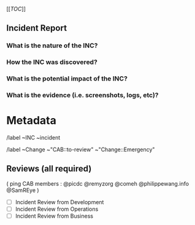 [[_TOC_]]
## Incident Report

<!-- ### Checklist -->
<!-- Before filing an incident report, if there are any doubt, follow the checklist to ensure you are in fact dealing with an incident: !-->
<!--
 - [] 1. the situation impacts the live production environment
 - [] 2. the situation impacts the users access to mainnet chain services or assets
 - [] 3. the situation is severe or it carries a high risk; in that **any** of the following is true:
   -  [] it will/may lead to users being unable to view their assets 
   -  [] it will/may lead to users being unable to access their assets
   -  [] it will/may lead to downtime of the system
   -  [] it will/may lead to downtime to a feature of the system (which is not purely informational)
 - [] 4. the adverse impact is urgent; in that **all** of the following is true:
   - [] is ongoing or is imminent
   - [] no straightforward workaround is possible
   - [] solution cannot wait for the next planned release
-->
<!-- If you can tick boxes 1, 2, 3, and 4--you have uncovered an Incident; otherwise, it may not be, please consult management or you may file it anyway if unsure. !-->

### What is the nature of the INC?
<!-- Which parts of the system where affected ? -->


### How the INC was discovered?


### What is the potential impact of the INC?


### What is the evidence (i.e. screenshots, logs, etc)?


<!-- METADATA for project management, please leave the following lines and edit as needed -->
# Metadata
<!-- Severity : pick one the gitlab panel, right side of the window when viewing the incident after creation -->

/label ~INC ~incident  
<!-- Labels and default review status for gitlab Change management process, comment if no change was performed-->
/label ~Change ~"CAB::to-review" ~"Change::Emergency" 

## Reviews (all required)
( ping CAB members : @picdc @remyzorg @comeh @philippewang.info @SamREye )
- [ ] Incident Review from Development 
- [ ] Incident Review from Operations 
- [ ] Incident Review from Business 
<!-- check the box [x], you may also add you @user handle at the end of the line -->
<!-- Quick actions for last reviewer : -->
<!-- /unlabel ~"CAB::to-review" -->

<!-- METADATA - end -->
